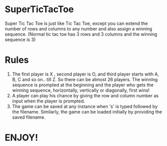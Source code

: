 # SuperTicTacToe
Super Tic Tac Toe is just like Tic Tac Toe, except you can extend the number of rows and columns to any number and also assign a winning sequence. (Normal tic tac toe has 3 rows and 3 columns and the winning sequence is 3) 

# Rules
1. The first player is X , second player is O, and third player starts with A, B, C and so on.. till Z. So there can be atmost 26 players. The winning sequence is prompted at the beginning and the player who gets the winning sequence, horizontally, vertically or diagonally, first wins!
2. A player can play his chance by giving the row and column number as input when the player is prompted.
3. The game can be saved at any instance when 's' is typed followed by the filename. Similarly, the game can be loaded initially by providing the saved filename.

# ENJOY! 
